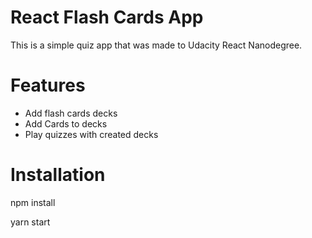 # React Flash Cards App
This is a simple quiz app that was made to Udacity React Nanodegree. 

# Features
- Add flash cards decks
- Add Cards to decks
- Play quizzes with created decks

# Installation
npm install

yarn start
